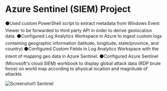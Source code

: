
# Azure Sentinel (SIEM) Project

⚫Used custom PowerShell script to extract metadata from Windows Event Viewer to be forwarded to third party API in order to derive geolocation data.
⚫Configured Log Analytics Workspace in Azure to ingest custom logs containing geographic information (latitude, longitude, state/province, and country)
⚫Configured Custom Fields in Log Analytics Workspace with the intent of mapping geo data in Azure Sentinel.
⚫Configured Azure Sentinel (Microsoft's cloud SIEM) workbook to display global attack data (RDP brute force) on world map according to physical location and magnitude      of attackts

![Screenshot1 Sentinel](https://user-images.githubusercontent.com/31329300/206350753-064829f1-eed6-4dfe-a494-301a96d2e246.png)



